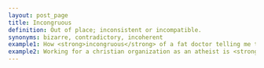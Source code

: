 ```yaml
---
layout: post_page
title: Incongruous
definition: Out of place; inconsistent or incompatible.
synonyms: bizarre, contradictory, incoherent
example1: How <strong>incongruous</strong> of a fat doctor telling me to lose weight!
example2: Working for a christian organization as an atheist is <strong>incongruous</strong>.
---
```

